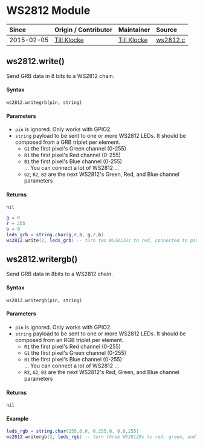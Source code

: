 # WS2812 Module
| Since  | Origin / Contributor  | Maintainer  | Source  |
| :----- | :-------------------- | :---------- | :------ |
| 2015-02-05 | [Till Klocke](https://github.com/dereulenspiegel) | [Till Klocke](https://github.com/dereulenspiegel) | [ws2812.c](../../../app/modules/ws2812.c)|


## ws2812.write()
Send GRB data in 8 bits to a WS2812 chain.

#### Syntax
`ws2812.writegrb(pin, string)`

#### Parameters
- `pin` is ignored. Only works with GPIO2.
- `string` payload to be sent to one or more WS2812 LEDs.
  It should be composed from a GRB triplet per element.
    - `G1` the first pixel's Green channel (0-255)
    - `R1` the first pixel's Red channel (0-255)
    - `B1` the first pixel's Blue channel (0-255)<br />
    ... You can connect a lot of WS2812 ...
    - `G2`, `R2`, `B2` are the next WS2812's Green, Red, and Blue channel parameters

#### Returns
`nil`

```lua
g = 0
r = 255
b = 0
leds_grb = string.char(g,r,b, g,r,b) 
ws2812.write(2, leds_grb) -- turn two WS2812Bs to red, connected to pin GPIO2
```

## ws2812.writergb()
Send GRB data in 8bits to a WS2812 chain.

#### Syntax
`ws2812.writergb(pin, string)`

#### Parameters
- `pin` is ignored. Only works with GPIO2.
- `string` payload to be sent to one or more WS2812 LEDs.
  It should be composed from an RGB triplet per element.
    - `R1` the first pixel's Red channel (0-255)
    - `G1` the first pixel's Green channel (0-255)
    - `B1` the first pixel's Blue channel (0-255)<br />
    ... You can connect a lot of WS2812 ...
    - `R2`, `G2`, `B2` are the next WS2812's Red, Green, and Blue channel parameters

#### Returns
`nil`

#### Example
```lua
leds_rgb = string.char(255,0,0, 0,255,0, 0,0,255) 
ws2812.writergb(2, leds_rgb) -- turn three WS2812Bs to red, green, and blue respectively
```
